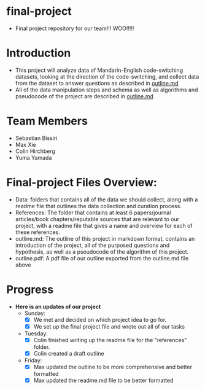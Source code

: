 # final-project
- Final project repository for our team!!! WOO!!!!!

# Introduction
- This project will analyze data of Mandarin-English code-switching datasets, looking at the direction of the code-switching, and collect data from the dataset to answer questions as described in [outline.md](outline.md)
- All of the data manipulation steps and schema as well as algorithms and pseudocode of the project are described in [outline.md](outline.md)

# Team Members
- Sebastian Bissiri
- Max Xie
- Colin Hirchberg
- Yuma Yamada

# Final-project Files Overview:
- Data: folders that contains all of the data we should collect, along with a readme file that outlines the data collection and curation process.  
- References: The folder that contains at least 6 papers/journal articles/book chapters/reputable sources that are relevant to our project, with a readme file that gives a name and overview for each of these references.
- outline.md: The outline of this project in markdown format, contains an introduction of the project, all of the purposed questions and hypothesis, as well as a pseudocode of the algorithm of this project.
- outline.pdf: A pdf file of our outline exported from the outline.md file above

# Progress
- __Here is an updates of our project__
  - Sunday:
    - [x] We met and decided on which project idea to go for.
    - [x] We set up the final project file and wrote out all of our tasks
  - Tuesday:
    - [x] Colin finished writing up the readme file for the "references" folder.
    - [x] Colin created a draft outline
  - Friday:
    - [x] Max updated the outline to be more comprehensive and better formatted
    - [x] Max updated the readme.md file to be better formatted
